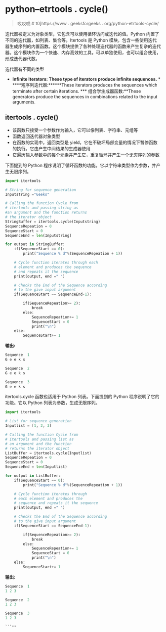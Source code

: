 # python–etrtools . cycle()

> 哎哎哎:# t0]https://www . geeksforgeeks . org/python-etrtools-cycle/

迭代器被定义为对象类型，它包含可以使用循环访问或迭代的值。Python 内置了不同的迭代器，如列表、集合等。Itertools 是 Python 模块，包含一些使用迭代器生成序列的内置函数。这个模块提供了各种处理迭代器的函数来产生复杂的迭代器。这个模块作为一个快速、内存高效的工具，可以单独使用，也可以组合使用，形成迭代器代数。

迭代器有不同的类型

*   **Infinite Iterators: These type of iterators produce infinite sequences.** *   ****短序列迭代器:******These iterators produces the sequences which terminate after certain iterations.
***   组合学生成器函数:**These generators produce the sequences in combinations related to the input arguments.

## itertools . cycle()

*   该函数只接受一个参数作为输入，它可以像列表、字符串、元组等
*   函数返回迭代器对象类型
*   在函数的实现中，返回类型是 yield，它在不破坏局部变量的情况下暂停函数的执行。它由产生中间结果的生成器使用
*   它遍历输入参数中的每个元素并产生它，重复循环并产生一个无穷序列的参数

下面提到的 Python 程序说明了循环函数的功能。它以字符串类型作为参数，并产生无限序列。

```py
import itertools

# String for sequence generation
Inputstring ="Geeks"

# Calling the function Cycle from
# itertools and passing string as 
#an argument and the function returns
# the iterator object
StringBuffer = itertools.cycle(Inputstring)
SequenceRepeation = 0
SequenceStart = 0
SequenceEnd = len(Inputstring)

for output in StringBuffer:
    if(SequenceStart == 0):
        print("Sequence % d"%(SequenceRepeation + 1))

    # Cycle function iterates through each
    # element and produces the sequence 
    # and repeats it the sequence
    print(output, end =" ")

    # Checks the End of the Sequence according 
    # to the give input argument
    if(SequenceStart == SequenceEnd-1):

        if(SequenceRepeation>= 2):
            break
        else:
            SequenceRepeation+= 1
            SequenceStart = 0
            print("\n")
    else:
        SequenceStart+= 1
```

**输出:**

```py
Sequence  1
G e e k s 

Sequence  2
G e e k s 

Sequence  3
G e e k s

```

itertools.cycle 函数也适用于 Python 列表。下面提到的 Python 程序说明了它的功能。它以 Python 列表为参数，生成无限序列。

```py
import itertools

# List for sequence generation
Inputlist = [1, 2, 3]

# Calling the function Cycle from
# itertools and passing list as 
# an argument and the function 
# returns the iterator object
ListBuffer = itertools.cycle(Inputlist)
SequenceRepeation = 0
SequenceStart = 0
SequenceEnd = len(Inputlist)

for output in ListBuffer:
    if(SequenceStart == 0):
        print("Sequence % d"%(SequenceRepeation + 1))

    # Cycle function iterates through 
    # each element and produces the 
    # sequence and repeats it the sequence
    print(output, end =" ")

    # Checks the End of the Sequence according
    # to the give input argument
    if(SequenceStart == SequenceEnd-1):

        if(SequenceRepeation>= 2):
            break
        else:
            SequenceRepeation+= 1
            SequenceStart = 0
            print("\n")
    else:
        SequenceStart+= 1
```

**输出:**

```py
Sequence  1
1 2 3 

Sequence  2
1 2 3 

Sequence  3
1 2 3 

```**